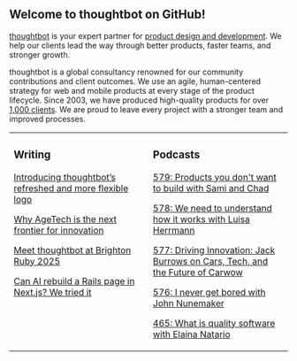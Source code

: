 ## Welcome to thoughtbot on GitHub!

[thoughtbot][1] is your expert partner for [product design and development][2].
We help our clients lead the way through better products, faster teams, and stronger growth.

thoughtbot is a global consultancy renowned for our community contributions and
client outcomes. We use an agile, human-centered strategy for web and mobile
products at every stage of the product lifecycle. Since 2003, we have produced
high-quality products for over [1,000 clients][3]. We are proud to leave every
project with a stronger team and improved processes.

<table><tr><td valign="top" width="50%">

### Writing

<!-- blog starts -->
[Introducing thoughtbot’s refreshed and more flexible logo](https://feed.thoughtbot.com/link/24077/17059279/introducing-thoughtbot-s-refreshed-and-more-flexible-logo)

[Why AgeTech is the next frontier for innovation](https://feed.thoughtbot.com/link/24077/17053249/why-agetech-is-the-next-frontier-for-innovation)

[Meet thoughtbot at Brighton Ruby 2025](https://feed.thoughtbot.com/link/24077/17050966/meet-thoughtbot-at-brighton-ruby-2025)

[Can AI rebuild a Rails page in Next.js? We tried it](https://feed.thoughtbot.com/link/24077/17049771/can-ai-rebuild-a-rails-page-in-next-js-we-tried-it)

<!-- blog ends -->
</td><td valign="top" width="50%">

### Podcasts

<!-- podcasts starts -->
[579: Products you don't want to build with Sami and Chad](https://podcast.thoughtbot.com/579)

[578: We need to understand how it works with Luisa Herrmann](https://podcast.thoughtbot.com/578)

[577: Driving Innovation: Jack Burrows on Cars, Tech, and the Future of Carwow](https://podcast.thoughtbot.com/577)

[576: I never get bored with John Nunemaker](https://podcast.thoughtbot.com/576)

[465: What is quality software with Elaina Natario](https://bikeshed.thoughtbot.com/465)

<!-- podcasts ends -->
</td></tr></table>

[1]: https://thoughtbot.com
[2]: https://thoughtbot.com/services
[3]: https://thoughtbot.com/case-studies
